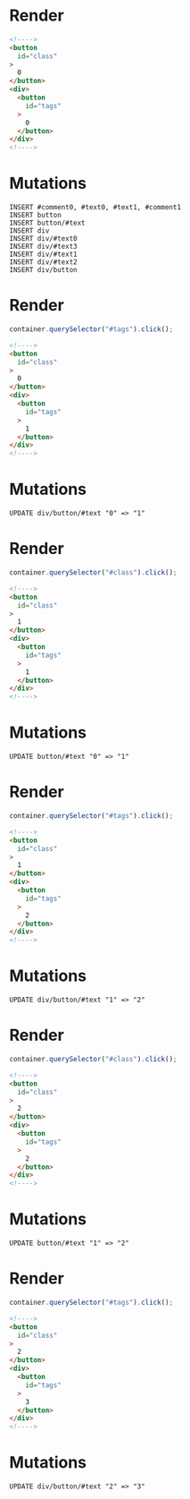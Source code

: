 # Render
```html
<!---->
<button
  id="class"
>
  0
</button>
<div>
  <button
    id="tags"
  >
    0
  </button>
</div>
<!---->
```

# Mutations
```
INSERT #comment0, #text0, #text1, #comment1
INSERT button
INSERT button/#text
INSERT div
INSERT div/#text0
INSERT div/#text3
INSERT div/#text1
INSERT div/#text2
INSERT div/button
```

# Render
```js
container.querySelector("#tags").click();
```
```html
<!---->
<button
  id="class"
>
  0
</button>
<div>
  <button
    id="tags"
  >
    1
  </button>
</div>
<!---->
```

# Mutations
```
UPDATE div/button/#text "0" => "1"
```

# Render
```js
container.querySelector("#class").click();
```
```html
<!---->
<button
  id="class"
>
  1
</button>
<div>
  <button
    id="tags"
  >
    1
  </button>
</div>
<!---->
```

# Mutations
```
UPDATE button/#text "0" => "1"
```

# Render
```js
container.querySelector("#tags").click();
```
```html
<!---->
<button
  id="class"
>
  1
</button>
<div>
  <button
    id="tags"
  >
    2
  </button>
</div>
<!---->
```

# Mutations
```
UPDATE div/button/#text "1" => "2"
```

# Render
```js
container.querySelector("#class").click();
```
```html
<!---->
<button
  id="class"
>
  2
</button>
<div>
  <button
    id="tags"
  >
    2
  </button>
</div>
<!---->
```

# Mutations
```
UPDATE button/#text "1" => "2"
```

# Render
```js
container.querySelector("#tags").click();
```
```html
<!---->
<button
  id="class"
>
  2
</button>
<div>
  <button
    id="tags"
  >
    3
  </button>
</div>
<!---->
```

# Mutations
```
UPDATE div/button/#text "2" => "3"
```